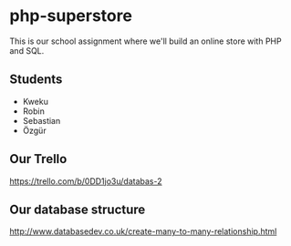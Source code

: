 # php-superstore

This is our school assignment where we'll build an online store with PHP and SQL.

## Students

- Kweku
- Robin
- Sebastian
- Özgür

## Our Trello

https://trello.com/b/0DD1jo3u/databas-2

## Our database structure

http://www.databasedev.co.uk/create-many-to-many-relationship.html
